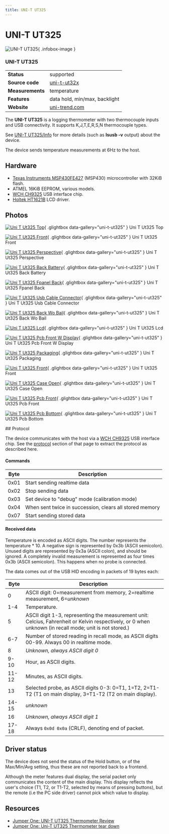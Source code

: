 ```yaml
---
title: UNI-T UT325
---
```


# UNI-T UT325

<div class="infobox" markdown>

![UNI-T UT325](./img/Uni-t_ut325_top.jpg){ .infobox-image }

### UNI-T UT325

| | |
|---|---|
| **Status** | supported |
| **Source code** | [uni-t-ut32x](https://github.com/OpenTraceLab/OpenTraceCapture/tree/main/src/hardware/uni-t-ut32x) |
| **Measurements** | temperature |
| **Features** | data hold, min/max, backlight |
| **Website** | [uni-trend.com](http://www.uni-trend.com/html/product/Environmental/Environmental_Tester/UT320_Contact_Type/UT325.html) |

</div>

The **UNI-T UT325** is a logging thermometer with two thermocouple inputs and USB connectivity. It supports K,J,T,E,R,S,N thermocouple types.

See [UNI-T UT325/Info](https://sigrok.org/wiki/UNI-T_UT325/Info) for more details (such as **lsusb -v** output) about the device.

The device sends temperature measurements at 6Hz to the host.

## Hardware
- [Texas Instruments MSP430FE427](http://www.msp430.net/msp430fe427.pdf) (MSP430) microcontroller with 32KiB flash.
- ATMEL 16KiB EEPROM, various models.
- [WCH CH9325](https://sigrok.org/wiki/WCH_CH9325) USB interface chip.
- [Holtek HT1621B](http://www.holtek.com/ENGLISH/docum/consumer/1621.htm) LCD driver.

## Photos

<div class="photo-grid" markdown>

[![Uni T Ut325 Top](./img/Uni-t_ut325_top.jpg)](./img/Uni-t_ut325_top.jpg "Uni T Ut325 Top"){ .glightbox data-gallery="uni-t-ut325" }
<span class="caption">Uni T Ut325 Top</span>

[![Uni T Ut325 Front](./img/Uni-t_ut325_front.png)](./img/Uni-t_ut325_front.png "Uni T Ut325 Front"){ .glightbox data-gallery="uni-t-ut325" }
<span class="caption">Uni T Ut325 Front</span>

[![Uni T Ut325 Perspective](./img/Uni-t_ut325_perspective.jpg)](./img/Uni-t_ut325_perspective.jpg "Uni T Ut325 Perspective"){ .glightbox data-gallery="uni-t-ut325" }
<span class="caption">Uni T Ut325 Perspective</span>

[![Uni T Ut325 Back Battery](./img/Uni-t_ut325_back_battery.jpg)](./img/Uni-t_ut325_back_battery.jpg "Uni T Ut325 Back Battery"){ .glightbox data-gallery="uni-t-ut325" }
<span class="caption">Uni T Ut325 Back Battery</span>

[![Uni T Ut325 Fpanel Back](./img/Uni-t_ut325_fpanel_back.jpg)](./img/Uni-t_ut325_fpanel_back.jpg "Uni T Ut325 Fpanel Back"){ .glightbox data-gallery="uni-t-ut325" }
<span class="caption">Uni T Ut325 Fpanel Back</span>

[![Uni T Ut325 Usb Cable Connector](./img/UNI-T_UT325_USB_cable_connector.png)](./img/UNI-T_UT325_USB_cable_connector.png "Uni T Ut325 Usb Cable Connector"){ .glightbox data-gallery="uni-t-ut325" }
<span class="caption">Uni T Ut325 Usb Cable Connector</span>

[![Uni T Ut325 Back Wo Bail](./img/Uni-t_ut325_back_wo_bail.jpg)](./img/Uni-t_ut325_back_wo_bail.jpg "Uni T Ut325 Back Wo Bail"){ .glightbox data-gallery="uni-t-ut325" }
<span class="caption">Uni T Ut325 Back Wo Bail</span>

[![Uni T Ut325 Lcd](./img/UNI-T_UT325_LCD.png)](./img/UNI-T_UT325_LCD.png "Uni T Ut325 Lcd"){ .glightbox data-gallery="uni-t-ut325" }
<span class="caption">Uni T Ut325 Lcd</span>

[![Uni T Ut325 Pcb Front W Display](./img/Uni-t_ut325_pcb_front_w_display.jpg)](./img/Uni-t_ut325_pcb_front_w_display.jpg "Uni T Ut325 Pcb Front W Display"){ .glightbox data-gallery="uni-t-ut325" }
<span class="caption">Uni T Ut325 Pcb Front W Display</span>

[![Uni T Ut325 Packaging](./img/Uni-t_ut325_packaging.jpg)](./img/Uni-t_ut325_packaging.jpg "Uni T Ut325 Packaging"){ .glightbox data-gallery="uni-t-ut325" }
<span class="caption">Uni T Ut325 Packaging</span>

[![Uni T Ut325 Front](./img/Uni-t_ut325_front.jpg)](./img/Uni-t_ut325_front.jpg "Uni T Ut325 Front"){ .glightbox data-gallery="uni-t-ut325" }
<span class="caption">Uni T Ut325 Front</span>

[![Uni T Ut325 Case Open](./img/Uni-t_ut325_case_open.jpg)](./img/Uni-t_ut325_case_open.jpg "Uni T Ut325 Case Open"){ .glightbox data-gallery="uni-t-ut325" }
<span class="caption">Uni T Ut325 Case Open</span>

[![Uni T Ut325 Pcb Front](./img/Uni-t_ut325_pcb_front.jpg)](./img/Uni-t_ut325_pcb_front.jpg "Uni T Ut325 Pcb Front"){ .glightbox data-gallery="uni-t-ut325" }
<span class="caption">Uni T Ut325 Pcb Front</span>

[![Uni T Ut325 Pcb Bottom](./img/Uni-t_ut325_pcb_bottom.jpg)](./img/Uni-t_ut325_pcb_bottom.jpg "Uni T Ut325 Pcb Bottom"){ .glightbox data-gallery="uni-t-ut325" }
<span class="caption">Uni T Ut325 Pcb Bottom</span>

</div>
## Protocol

The device communicates with the host via a [WCH CH9325](https://sigrok.org/wiki/WCH_CH9325) USB interface chip. See the [protocol](https://sigrok.org/wiki/WCH_CH9325#Protocol) section of that page to extract the protocol as described here.

#### Commands
| Byte | Description |
|---|---|
| 0x01 | Start sending realtime data |
| 0x02 | Stop sending data |
| 0x03 | Set device to "debug" mode (calibration mode) |
| 0x04 | When sent twice in succession, clears all stored memory |
| 0x07 | Start sending stored data |

#### Received data

Temperature is encoded as ASCII digits. The number represents the temperature * 10. A negative sign is represented by 0x3b (ASCII semicolon). Unused digits are represented by 0x3a (ASCII colon), and should be ignored. A completely invalid measurement is represented as four times 0x3b (ASCII semicolon). This happens when no probe is connected.

The data comes out of the USB HID encoding in packets of 19 bytes each:

| Byte | Description |
|---|---|
| 0 | ASCII digit: 0=measurement from memory, 2=realtime measurement, 6=*unknown* |
| 1-4 | Temperature. |
| 5 | ASCII digit 1-3, representing the measurement unit: Celcius, Fahrenheit or Kelvin  respectively, or 0 when unknown (in recall mode; unit is not stored.) |
| 6-7 | Number of stored reading in recall mode, as ASCII digits 00-99. Always 00 in realtime mode. |
| 8 | *Unknown, always ASCII digit 0* |
| 9-10 | Hour, as ASCII digits. |
| 11-12 | Minutes, as ASCII digits. |
| 13 | Selected probe, as ASCII digits 0-3: 0=T1, 1=T2, 2=T1-T2 (T1 on main display, 3=T1-T2 (T2 on main display). |
| 14-15 | *unknown* |
| 16 | *Unknown, always ASCII digit 1* |
| 17-18 | Always `0x0d 0x0a` (CRLF), denoting end of packet. |

## Driver status

The device does not send the status of the Hold button, or of the Max/Min/Avg setting, thus these are not reported back to a frontend.

Although the meter features dual display, the serial packet only communicates the content of the main display. This display reflects the user's choice (T1, T2, or T1-T2, selected by means of pressing buttons), but the remote (i.e the PC side driver) cannot pick which value to display.

## Resources
- [Jumper One: UNI-T UT325 Thermometer Review](http://jumperone.com/2011/11/ut325-thermometer-review/)
- [Jumper One: Uni-T UT325 Thermometer tear down](http://jumperone.com/2011/11/ut325-thermometer-teardown/)

